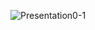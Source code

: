 ![Presentation0-1](https://github.com/giaptai/microservice-hrm/assets/102518847/602f5a8f-6617-4dba-a3f0-6f6373c98d83)
<br/>

<br/>

